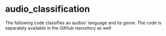 # audio_classification
The following code classifies an audios' language and its genre. The code is separately available in the GitHub repository as well
